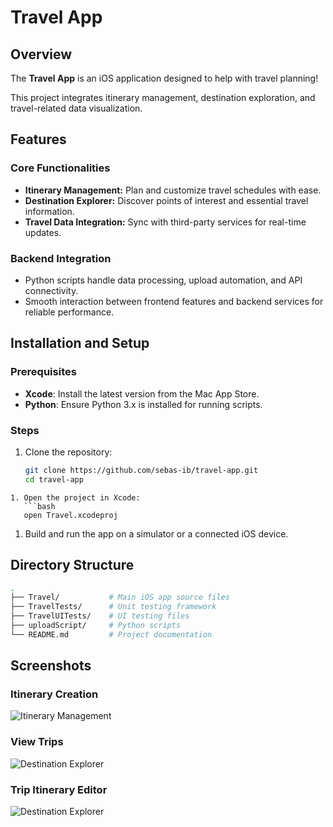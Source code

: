 
# Travel App
## Overview

The **Travel App** is an iOS application designed to help with travel planning!

This project integrates itinerary management, destination exploration, and travel-related data visualization. 

## Features

### Core Functionalities
- **Itinerary Management:** Plan and customize travel schedules with ease.
- **Destination Explorer:** Discover points of interest and essential travel information.
- **Travel Data Integration:** Sync with third-party services for real-time updates.

### Backend Integration
- Python scripts handle data processing, upload automation, and API connectivity.
- Smooth interaction between frontend features and backend services for reliable performance.

## Installation and Setup

### Prerequisites
- **Xcode**: Install the latest version from the Mac App Store.
- **Python**: Ensure Python 3.x is installed for running scripts.

### Steps
1. Clone the repository:
   ```bash
   git clone https://github.com/sebas-ib/travel-app.git
   cd travel-app
```
1. Open the project in Xcode:
   ```bash
   open Travel.xcodeproj
```

1. Build and run the app on a simulator or a connected iOS device.

## Directory Structure
```bash
.
├── Travel/           # Main iOS app source files
├── TravelTests/      # Unit testing framework
├── TravelUITests/    # UI testing files
├── uploadScript/     # Python scripts
└── README.md         # Project documentation
```


## Screenshots
### Itinerary Creation
![Itinerary Management](Images/IMG_1800.png)

### View Trips
![Destination Explorer](Images/IMG_1801.png)

### Trip Itinerary Editor
![Destination Explorer](Images/IMG_1803.png)
